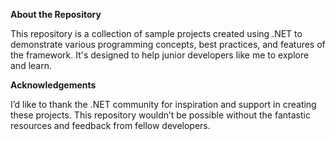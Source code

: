 **About the Repository**

This repository is a collection of sample projects created using .NET to demonstrate various programming concepts, best practices, and features of the framework. 
It's designed to help junior developers like me to explore and learn.

**Acknowledgements**

I’d like to thank the .NET community for inspiration and support in creating these projects. 
This repository wouldn’t be possible without the fantastic resources and feedback from fellow developers.
